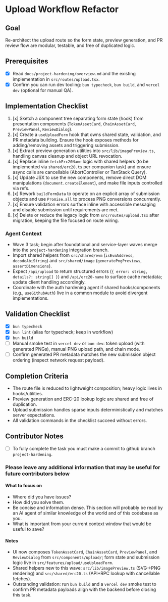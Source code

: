 # Upload Workflow Refactor

## Goal

Re-architect the upload route so the form state, preview generation, and PR review flow are modular, testable, and free of duplicated logic.

## Prerequisites

- [x] Read `docs/project-hardening/overview.md` and the existing implementation in `src/routes/upload.tsx`.
- [x] Confirm you can run dev tooling: `bun typecheck`, `bun build`, and `vercel dev` (optional for manual QA).

## Implementation Checklist

1. [x] Sketch a component tree separating form state (hook) from presentation components (`TokenAssetCard`, `ChainAssetCard`, `PreviewPanel`, `ReviewDialog`).
2. [x] Create a `useUploadForm` hook that owns shared state, validation, and PR metadata building. Ensure the hook exposes methods for adding/removing assets and triggering submission.
3. [x] Extract preview generation utilities into `src/lib/imagePreview.ts`, handling canvas cleanup and object URL revocation.
4. [x] Replace inline `fetchErc20Name` logic with shared helpers (to be implemented via `shared/erc20.ts` per companion task) and ensure async calls are cancellable (AbortController or TanStack Query).
5. [x] Update JSX to use the new components, remove direct DOM manipulations (`document.createElement`), and make file inputs controlled via refs.
6. [x] Rework `buildFormData` to operate on an explicit array of submission objects and use `Promise.all` to process PNG conversions concurrently.
7. [x] Ensure validation errors surface inline with accessible messaging and disable submission until requirements are met.
8. [x] Delete or reduce the legacy logic from `src/routes/upload.tsx` after migration, keeping the file focused on route wiring.

### Agent Context
- Wave 3 task; begin after foundational and service-layer waves merge into the `project-hardening` integration branch.
- Import shared helpers from `src/shared/evm` (`isEvmAddress`, `decodeAbiString`) and `src/shared/image` (`generatePngPreviews`, `assertDimensions`).
- Expect `/api/upload` to return structured errors (`{ error: string, details?: string[] }`) and `/api/erc20-name` to surface cache metadata; update client handling accordingly.
- Coordinate with the auth hardening agent if shared hooks/components (e.g., `useGithubAuth`) live in a common module to avoid divergent implementations.

## Validation Checklist

- [x] `bun typecheck`
- [x] `bun lint` (alias for typecheck; keep in workflow)
- [x] `bun build`
- [ ] Manual smoke test in `vercel dev` or `bun dev`: token upload (with generated PNGs), manual PNG upload path, and chain mode.
- [ ] Confirm generated PR metadata matches the new submission object ordering (inspect network request payload).

## Completion Criteria

- The route file is reduced to lightweight composition; heavy logic lives in hooks/utilities.
- Preview generation and ERC-20 lookup logic are shared and free of duplication.
- Upload submission handles sparse inputs deterministically and matches server expectations.
- All validation commands in the checklist succeed without errors.

## Contributor Notes

- [ ] To fully complete the task you must make a commit to github branch `project-hardening`.

### Please leave any additional information that may be useful for future contributors below

#### What to focus on

- Where did you have issues?
- How did you solve them.
- Be concise and information dense. This section will probably be read by an AI agent of similar knowledge of the world and of this codebase as you.
- What is important from your current context window that would be useful to save?

#### Notes

- UI now composes `TokenAssetCard`, `ChainAssetCard`, `PreviewPanel`, and `ReviewDialog` from `src/components/upload/`; form state and submission logic live in `src/features/upload/useUploadForm`.
- Shared helpers new to this wave: `src/lib/imagePreview.ts` (SVG→PNG rendering) and `src/shared/erc20.ts` (API+RPC lookup with cancellable fetches).
- Outstanding validation: run `bun build` and a `vercel dev` smoke test to confirm PR metadata payloads align with the backend before closing this task.
